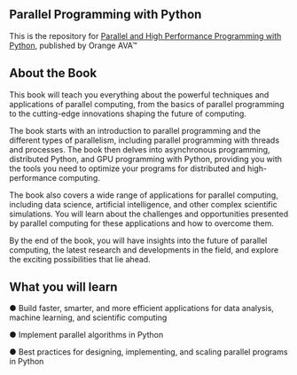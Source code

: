 
## Parallel Programming with Python

This is the repository for [Parallel and High Performance Programming with Python](https://orangeava.com/products/parallel-programming-with-python), published by Orange AVA™


## About the Book
This book will teach you everything about the powerful techniques and applications of parallel computing, from the basics of parallel programming to the cutting-edge innovations shaping the future of computing. 

The book starts with an introduction to parallel programming and the different types of parallelism, including parallel programming with threads and processes. The book then delves into asynchronous programming, distributed Python, and GPU programming with Python, providing you with the tools you need to optimize your programs for distributed and high-performance computing. 

The book also covers a wide range of applications for parallel computing, including data science, artificial intelligence, and other complex scientific simulations. You will learn about the challenges and opportunities presented by parallel computing for these applications and how to overcome them. 

By the end of the book, you will have insights into the future of parallel computing, the latest research and developments in the field, and explore the exciting possibilities that lie ahead.

## What you will learn

● Build faster, smarter, and more efficient applications for data analysis, machine learning, and scientific computing

● Implement parallel algorithms in Python

● Best practices for designing, implementing, and scaling parallel programs in Python
